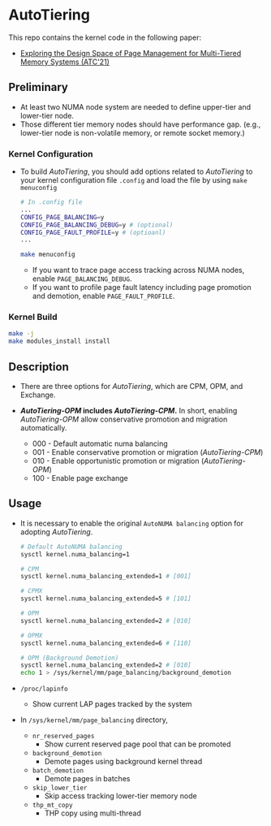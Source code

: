 # AutoTiering
This repo contains the kernel code in the following paper:   
* [Exploring the Design Space of Page Management for Multi-Tiered Memory Systems (ATC'21)](https://www.usenix.org/conference/atc21/presentation/kim-jonghyeon)

## Preliminary
* At least two NUMA node system are needed to define upper-tier and lower-tier node.
* Those different tier memory nodes should have performance gap.
  (e.g., lower-tier node is non-volatile memory, or remote socket memory.)

### Kernel Configuration
* To build _AutoTiering_, you should add options related to _AutoTiering_
    to your kernel configuration file `.config` and load the file by using
    `make menuconfig`

    ``` bash
    # In .config file
    ...
    CONFIG_PAGE_BALANCING=y
    CONFIG_PAGE_BALANCING_DEBUG=y # (optional)
    CONFIG_PAGE_FAULT_PROFILE=y # (optioanl)
    ...
    ```

    ``` bash
    make menuconfig
    ```
  * If you want to trace page access tracking across NUMA nodes, enable `PAGE_BALANCING_DEBUG`.
  * If you want to profile page fault latency including page promotion and demotion, enable `PAGE_FAULT_PROFILE`.

### Kernel Build
``` bash
make -j
make modules_install install
```

## Description
* There are three options for _AutoTiering_, which are CPM, OPM, and Exchange.
* **_AutoTiering-OPM_ includes _AutoTiering-CPM_.** In short, enabling _AutoTiering-OPM_ allow conservative promotion and migration automatically.

  * 000 - Default automatic numa balancing
  * 001 - Enable conservative promotion or migration (_AutoTiering-CPM_)
  * 010 - Enable opportunistic promotion or migration (_AutoTiering-OPM_)
  * 100 - Enable page exchange

## Usage
* It is necessary to enable the original `AutoNUMA balancing` option for adopting _AutoTiering_.
  ``` bash
  # Default AutoNUMA balancing
  sysctl kernel.numa_balancing=1

  # CPM
  sysctl kernel.numa_balancing_extended=1 # [001]

  # CPMX
  sysctl kernel.numa_balancing_extended=5 # [101]

  # OPM
  sysctl kernel.numa_balancing_extended=2 # [010]

  # OPMX
  sysctl kernel.numa_balancing_extended=6 # [110]

  # OPM (Background Demotion)
  sysctl kernel.numa_balancing_extended=2 # [010]
  echo 1 > /sys/kernel/mm/page_balancing/background_demotion
  ```

* `/proc/lapinfo`
  * Show current LAP pages tracked by the system

* In `/sys/kernel/mm/page_balancing` directory,
  * `nr_reserved_pages`
    * Show current reserved page pool that can be promoted
  * `background_demotion`
    * Demote pages using background kernel thread
  * `batch_demotion`
    * Demote pages in batches
  * `skip_lower_tier`
    * Skip access tracking lower-tier memory node
  * `thp_mt_copy`
    * THP copy using multi-thread


